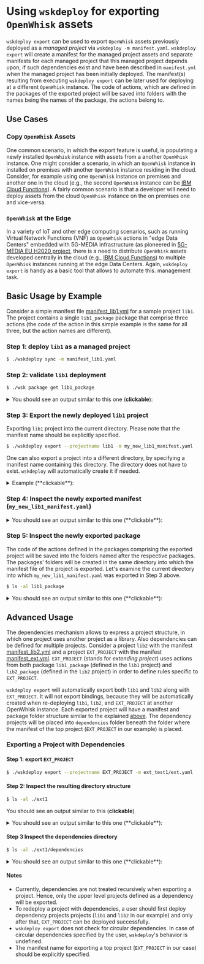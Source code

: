 # Using `wskdeploy` for exporting `OpenWhisk` assets

`wskdeploy export` can be used to export `OpenWhisk` assets previously deployed as a *managed project* via `wskdeploy -m manifest.yaml`. 
`wskdeploy export` will create a manifest for the managed project assets and separate manifests for each managed project that this managed 
project depends upon, if such dependencies exist and have been described in `manifest.yml` when the managed project has been initially deployed.
The manifest(s) resulting from executing `wskdeploy export` can be later used for deploying at a different `OpenWhisk` instance. The code of actions, which are defined in the packages of the exported project will be saved into folders with the names being the names of the package, the actions belong to.

## Use Cases

### Copy `OpenWhisk` Assets

One common scenario, in which the export feature is useful, is populating a newly installed `OpenWhisk` instance with assets from a 
another `OpenWhisk` instance. One might consider a scenario, in which an `OpenWhisk` instance in installed on premises with another `OpenWhisk`
instance residing in the cloud. Consider, for example using one `OpenWhisk` instance on premises and another one in the cloud (e.g., the 
second `OpenWhisk` instance can be [IBM Cloud Functions](https://console.bluemix.net/openwhisk/)). A fairly common scenario is that a developer
will need to deploy assets from the cloud `OpenWhisk` instance on the on premises one and vice-versa. 

### `OpenWhisk` at the Edge

In a variety of IoT and other edge computing scenarios, such as running Virtual Network Functions (VNF) as `OpenWhisk` actions in "edge Data Centers" 
embedded with 5G-MEDIA infrastructure (as pioneered in [5G-MEDIA EU H2020 project](http://www.5gmedia.eu/), there is a need to distribute 
`OpenWhisk` assets developed centrally in the cloud (e.g., [IBM Cloud Functions](https://console.bluemix.net/openwhisk/)) to multiple 
`OpenWhisk` instances running at the edge Data Centers. Again, `wskdeploy export` is handy as a basic tool that allows to automate this. 
management task.

## Basic Usage by Example

Consider a simple manifest file [manifest_lib1.yml](https://github.com/davidbreitgand/incubator-openwhisk-wskdeploy/blob/add-export-doc2readme/tests/src/integration/export/manifest_lib1.yaml) for a sample project `lib1`.
The project contains a single `lib1_package` package that comprise three actions (the code of the action in this simple example is the
same for all three, but the action names are different).


### Step 1: deploy `lib1` as a managed project 

```sh
$ ./wskdeploy sync -m manifest_lib1.yaml
```

### Step 2: validate `lib1` deployment

```sh
$ ./wsk package get lib1_package
```

<details><summary>You should see an output similar to this one (<b>clickable</b>):</summary>
<p>

```json
ok: got package lib1_package
{
    "namespace": "your_namespace",
    "name": "lib1_package",
    "version": "0.0.2",
    "publish": false,
    "annotations": [
        {
            "key": "whisk-managed",
            "value": {
                "file": "/root/go_projects/src/github.com/apache/incubator-openwhisk-wskdeploy/tests/src/integration/export/manifest_lib1.yaml",
                "projectDeps": [],
                "projectHash": "80eec5f8e3ee874e22bdacb76aa4cc69aad459c1",
                "projectName": "lib1"
            }
        }
    ],
    "binding": {},
    "actions": [
        {
            "name": "lib1_greeting3",
            "version": "0.0.1",
            "annotations": [
                {
                    "key": "whisk-managed",
                    "value": {
                        "file": "/root/go_projects/src/github.com/apache/incubator-openwhisk-wskdeploy/tests/src/integration/export/manifest_lib1.yaml",
                        "projectDeps": [],
                        "projectHash": "80eec5f8e3ee874e22bdacb76aa4cc69aad459c1",
                        "projectName": "lib1"
                    }
                },
                {
                    "key": "exec",
                    "value": "nodejs:6"
                }
            ]
        },
        {
            "name": "lib1_greeting2",
            "version": "0.0.1",
            "annotations": [
                {
                    "key": "whisk-managed",
                    "value": {
                        "file": "/root/go_projects/src/github.com/apache/incubator-openwhisk-wskdeploy/tests/src/integration/export/manifest_lib1.yaml",
                        "projectDeps": [],
                        "projectHash": "80eec5f8e3ee874e22bdacb76aa4cc69aad459c1",
                        "projectName": "lib1"
                    }
                },
                {
                    "key": "exec",
                    "value": "nodejs:6"
                }
            ]
        },
        {
            "name": "lib1_greeting1",
            "version": "0.0.1",
            "annotations": [
                {
                    "key": "whisk-managed",
                    "value": {
                        "file": "/root/go_projects/src/github.com/apache/incubator-openwhisk-wskdeploy/tests/src/integration/export/manifest_lib1.yaml",
                        "projectDeps": [],
                        "projectHash": "80eec5f8e3ee874e22bdacb76aa4cc69aad459c1",
                        "projectName": "lib1"
                    }
                },
                {
                    "key": "exec",
                    "value": "nodejs:6"
                }
            ]
        }
    ]
}
```
</p>
</details>

### Step 3: Export the newly deployed `lib1` project

Exporting `lib1` project into the current directory. Please note that the manifest name should be explicitly specified.

```sh
$ ./wskdeploy export --projectname lib1 -m my_new_lib1_manifest.yaml
```

One can also export a project into a different directory, by specifying a manifest name containing this directory. The directory does not have to exist. `wskdeploy` will automatically create it if needed.

<details><summary>Example (**clickable**):</summary>

```sh
$ ./wskdeploy export --projectname lib1 -m mydirectory/my_new_lib1_manifest.yaml
```
</details>

### Step 4: Inspect the newly exported manifest (`my_new_lib1_manifest.yaml`) 

<details><summary>You should see an output similar to this one (**clickable**):</summary>

```yaml
project:
  name: lib1
  namespace: ""
  credential: ""
  apiHost: ""
  apigwAccessToken: ""
  version: ""
  packages: {}
packages:
  lib1_package:
    name: lib1_package
    version: 0.0.2
    license: ""
    dependencies: {}
    namespace: your_namespace
    credential: ""
    apiHost: ""
    apigwAccessToken: ""
    actions:
      lib1_greeting1:
        name: lib1_greeting1
        location: ""
        version: 0.0.1
        function: lib1_package/lib1_greeting1.js
        code: ""
        runtime: nodejs:6
        namespace: your_namespace/lib1_package
        credential: ""
        exposedUrl: ""
        web-export: ""
        main: ""
        limits: null
        inputs: {}
        outputs: {}
        annotations:
          exec: nodejs:6
      lib1_greeting2:
        name: lib1_greeting2
        location: ""
        version: 0.0.1
        function: lib1_package/lib1_greeting2.js
        code: ""
        runtime: nodejs:6
        namespace: your_namespace/lib1_package
        credential: ""
        exposedUrl: ""
        web-export: ""
        main: ""
        limits: null
        inputs: {}
        outputs: {}
        annotations:
          exec: nodejs:6
      lib1_greeting3:
        name: lib1_greeting3
        location: ""
        version: 0.0.1
        function: lib1_package/lib1_greeting3.js
        code: ""
        runtime: nodejs:6
        namespace: your_namespace/lib1_package
        credential: ""
        exposedUrl: ""
        web-export: ""
        main: ""
        limits: null
        inputs: {}
        outputs: {}
        annotations:
          exec: nodejs:6
    triggers: {}
    feeds: {}
    rules: {}
    inputs: {}
    sequences: {}
    apis: {}
filepath: ""

```
</details>

### Step 5: Inspect the newly exported package 

The code of the actions defined in the packages comprising the exported project will be saved into the folders named after
the respective packages. The packages' folders will be created in the same directory into which the manifest file of the
project is exported. Let's examine the current directory into which `my_new_lib1_manifest.yaml` was exported in Step 3 above.

```sh
$ ls -al lib1_package
```

<details><summary>You should see an output similar to this one (**clickable**):</summary>
<pre>
drwxr-xr-x  2 root root 4096 Apr  8 22:52 .
drwxr-xr-x 26 root root 4096 Apr  8 23:38 ..
-rw-r--r--  1 root root  331 Apr  8 22:59 lib1_greeting1.js
-rw-r--r--  1 root root  331 Apr  8 22:58 lib1_greeting2.js
-rw-r--r--  1 root root  331 Apr  8 22:58 lib1_greeting3.js
</pre>
</details>

## Advanced Usage 

The dependencies mechanism allows to express a project structure, in which one project uses another project as a library. Also dependencies can be defined for multiple projects. Consider a project `lib2` with the manifest [manifest_lib2.yml](https://github.com/davidbreitgand/incubator-openwhisk-wskdeploy/blob/add-export-doc2readme/tests/src/integration/export/manifest_lib2.yaml) and a project `EXT_PROJECT` with the manifest [manifest_ext.yml](https://github.com/davidbreitgand/incubator-openwhisk-wskdeploy/blob/add-export-doc2readme/tests/src/integration/export/manifest_ext.yaml). `EXT_PROJECT` (stands for _extending project_) uses actions from both package `lib1_package` (defined in the `lib1` project) and `lib2_package` (defined in the `lib2` project) in order to define rules specific to `EXT_PROJECT`.

`wskdeploy export` will automatically export both `lib1` and `lib2` along with `EXT_PROJECT`. It will not export bindings, because they will be automatically created when re-deploying `lib1`, `lib2`, and `EXT_PROJECT` at another OpenWhisk instance. Each exported project will have a manifest and package folder structure similar to the explained [above](#-Basic-Usage-by-Example). The dependency projects will be placed into `dependencies` folder beneath the folder where the manifest of the top project (`EXT_PROJECT` in our example) is placed.

### Exporting a Project with Dependencies

#### Step 1: export `EXT_PROJECT`

```sh
$ ./wskdeploy export --projectname EXT_PROJECT -m ext_test1/ext.yaml
```

#### Step 2: Inspect the resulting directory structure

```sh
$ ls -al ./ext1
```

You should see an output similar to this (**clickable**)
<details><summary>You should see an output similar to this one (**clickable**):</summary>
<pre>
drwxr-xr-x  3 root root 4096 Apr  9 19:32 .
drwxr-xr-x 29 root root 4096 Apr  9 19:33 ..
drwxr-xr-x  4 root root 4096 Apr  9 19:32 dependencies
-rw-r--r--  1 root root 1260 Apr  9 19:32 ext.yaml
</pre>
</details>

#### Step 3 Inspect the dependencies directory

```sh
$ ls -al ./ext1/dependencies
```

<details><summary>You should see an output similar to this one (**clickable**):</summary>
<pre>
drwxr-xr-x 4 root root 4096 Apr  9 19:32 .
drwxr-xr-x 3 root root 4096 Apr  9 19:32 ..
drwxr-xr-x 2 root root 4096 Apr  9 19:32 lib1_package
-rw-r--r-- 1 root root 1751 Apr  9 19:32 lib1.yaml
drwxr-xr-x 2 root root 4096 Apr  9 19:32 lib2_package
-rw-r--r-- 1 root root 1751 Apr  9 19:32 lib2.yaml
</pre>
</details>

#### Notes

+ Currently, dependencies are not treated recursively when exporting a project. Hence, only the upper level projects defined as a dependency will be exported.
+ To redeploy a project with dependencies, a user should first deploy dependency projects projects (`lib1` and `lib2` in our example) and only after that, `EXT_PROJECT` can be deployed successfully. 
+ `wskdeploy export` does not check for circular dependencies. In case of circular dependencies specified by the user, `wskdeploy`'s behavior is undefined.
+ The manifest name for exporting a top project (`EXT_PROJECT` in our case) should be explicitly specified. 


